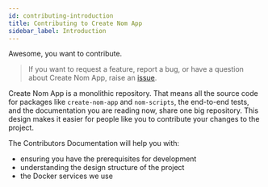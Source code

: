 ```yaml
---
id: contributing-introduction
title: Contributing to Create Nom App
sidebar_label: Introduction
---
```


Awesome, you want to contribute.

> If you want to request a feature, report a bug, or have a question about Create
> Nom App, raise an [issue](https://github.com/nom-app/create-nom-app/issues).

Create Nom App is a monolithic repository. That means all the source code for
packages like `create-nom-app` and `nom-scripts`, the end-to-end tests, and the
documentation you are reading now, share one big repository. This design makes
it easier for people like you to contribute your changes to the project.

The Contributors Documentation will help you with:

* ensuring you have the prerequisites for development
* understanding the design structure of the project
* the Docker services we use
